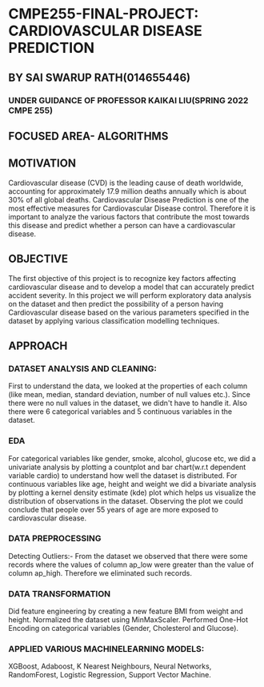 # CMPE255-FINAL-PROJECT: CARDIOVASCULAR DISEASE PREDICTION

## BY SAI SWARUP RATH(014655446)
### UNDER GUIDANCE OF PROFESSOR KAIKAI LIU(SPRING 2022 CMPE 255)

## FOCUSED AREA- ALGORITHMS 

## MOTIVATION
Cardiovascular disease (CVD) is the leading cause of death worldwide, accounting for
approximately 17.9 million deaths annually which is about 30% of all global deaths.
Cardiovascular Disease Prediction is one of the most effective measures for Cardiovascular
Disease control. Therefore it is important to analyze the various factors that contribute the most
towards this disease and predict whether a person can have a cardiovascular disease.


## OBJECTIVE
The first objective of this project is to recognize key factors affecting cardiovascular disease and
to develop a model that can accurately predict accident severity.
In this project we will perform exploratory data analysis on the dataset and then predict the
possibility of a person having Cardiovascular disease based on the various parameters
specified in the dataset by applying various classification modelling techniques.


## APPROACH

### DATASET ANALYSIS AND CLEANING:
First to understand the data, we looked at the properties of each column (like
mean, median, standard deviation, number of null values etc.). Since there were
no null values in the dataset, we didn't have to handle it.
 Also there were 6 categorical variables and 5 continuous variables in the dataset.
 
 ### EDA
For categorical variables like gender, smoke, alcohol, glucose etc, we did a
univariate analysis by plotting a countplot and bar chart(w.r.t dependent variable
cardio) to understand how well the dataset is distributed.
For continuous variables like age, height and weight we did a bivariate analysis
by plotting a kernel density estimate (kde) plot which helps us visualize the
distribution of observations in the dataset. Observing the plot we could conclude
that people over 55 years of age are more exposed to cardiovascular disease.

### DATA PREPROCESSING
Detecting Outliers:- From the dataset we observed that there were some records
where the values of column ap_low were greater than the value of column
ap_high. Therefore we eliminated such records.

### DATA TRANSFORMATION
Did feature engineering by creating a new feature BMI from weight and height.
 Normalized the dataset using MinMaxScaler.
 Performed One-Hot Encoding on categorical variables (Gender, Cholesterol and
Glucose).

### APPLIED VARIOUS MACHINELEARNING MODELS:
XGBoost, Adaboost, K Nearest Neighbours, Neural Networks, RandomForest, Logistic Regression, Support Vector Machine.
